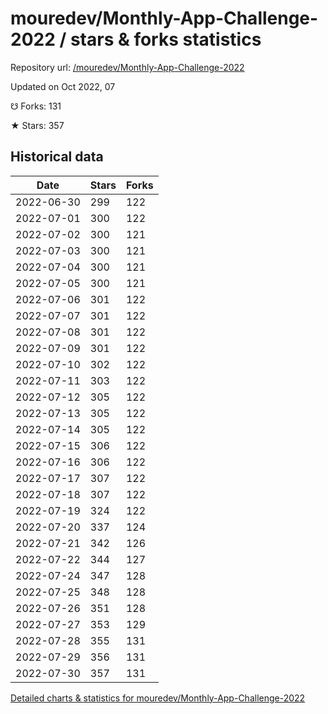 # mouredev/Monthly-App-Challenge-2022 / stars & forks statistics

Repository url: [/mouredev/Monthly-App-Challenge-2022](https://github.com/mouredev/Monthly-App-Challenge-2022)

Updated on Oct 2022, 07

☋ Forks: 131

★ Stars: 357

## Historical data
| Date | Stars | Forks |
|------|-------|-------|
| 2022-06-30 | 299 | 122 | 
| 2022-07-01 | 300 | 122 | 
| 2022-07-02 | 300 | 121 | 
| 2022-07-03 | 300 | 121 | 
| 2022-07-04 | 300 | 121 | 
| 2022-07-05 | 300 | 121 | 
| 2022-07-06 | 301 | 122 | 
| 2022-07-07 | 301 | 122 | 
| 2022-07-08 | 301 | 122 | 
| 2022-07-09 | 301 | 122 | 
| 2022-07-10 | 302 | 122 | 
| 2022-07-11 | 303 | 122 | 
| 2022-07-12 | 305 | 122 | 
| 2022-07-13 | 305 | 122 | 
| 2022-07-14 | 305 | 122 | 
| 2022-07-15 | 306 | 122 | 
| 2022-07-16 | 306 | 122 | 
| 2022-07-17 | 307 | 122 | 
| 2022-07-18 | 307 | 122 | 
| 2022-07-19 | 324 | 122 | 
| 2022-07-20 | 337 | 124 | 
| 2022-07-21 | 342 | 126 | 
| 2022-07-22 | 344 | 127 | 
| 2022-07-24 | 347 | 128 | 
| 2022-07-25 | 348 | 128 | 
| 2022-07-26 | 351 | 128 | 
| 2022-07-27 | 353 | 129 | 
| 2022-07-28 | 355 | 131 | 
| 2022-07-29 | 356 | 131 | 
| 2022-07-30 | 357 | 131 | 


[Detailed charts & statistics for mouredev/Monthly-App-Challenge-2022](https://reviewgithub.com/rep/mouredev/Monthly-App-Challenge-2022)
